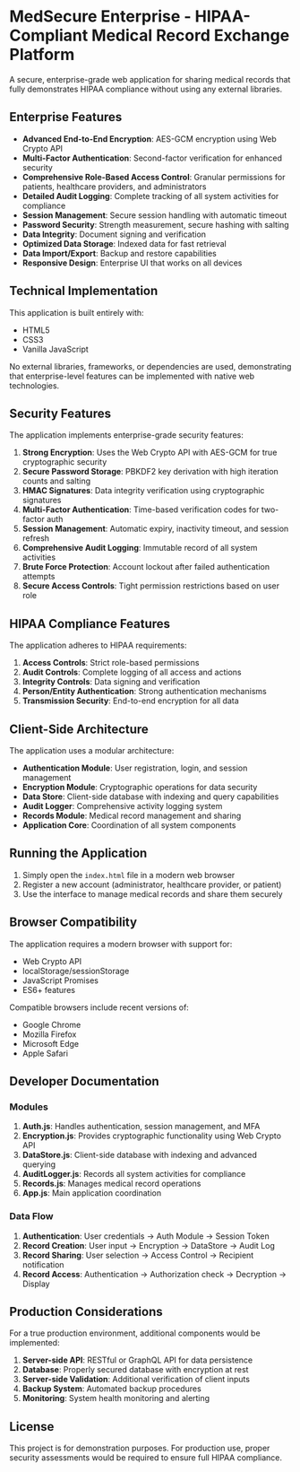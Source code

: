 # MedSecure Enterprise - HIPAA-Compliant Medical Record Exchange Platform

A secure, enterprise-grade web application for sharing medical records that fully demonstrates HIPAA compliance without using any external libraries.

## Enterprise Features

- **Advanced End-to-End Encryption**: AES-GCM encryption using Web Crypto API
- **Multi-Factor Authentication**: Second-factor verification for enhanced security
- **Comprehensive Role-Based Access Control**: Granular permissions for patients, healthcare providers, and administrators
- **Detailed Audit Logging**: Complete tracking of all system activities for compliance
- **Session Management**: Secure session handling with automatic timeout
- **Password Security**: Strength measurement, secure hashing with salting
- **Data Integrity**: Document signing and verification
- **Optimized Data Storage**: Indexed data for fast retrieval
- **Data Import/Export**: Backup and restore capabilities
- **Responsive Design**: Enterprise UI that works on all devices

## Technical Implementation

This application is built entirely with:
- HTML5
- CSS3
- Vanilla JavaScript

No external libraries, frameworks, or dependencies are used, demonstrating that enterprise-level features can be implemented with native web technologies.

## Security Features

The application implements enterprise-grade security features:

1. **Strong Encryption**: Uses the Web Crypto API with AES-GCM for true cryptographic security
2. **Secure Password Storage**: PBKDF2 key derivation with high iteration counts and salting
3. **HMAC Signatures**: Data integrity verification using cryptographic signatures
4. **Multi-Factor Authentication**: Time-based verification codes for two-factor auth
5. **Session Management**: Automatic expiry, inactivity timeout, and session refresh
6. **Comprehensive Audit Logging**: Immutable record of all system activities
7. **Brute Force Protection**: Account lockout after failed authentication attempts
8. **Secure Access Controls**: Tight permission restrictions based on user role

## HIPAA Compliance Features

The application adheres to HIPAA requirements:

1. **Access Controls**: Strict role-based permissions
2. **Audit Controls**: Complete logging of all access and actions
3. **Integrity Controls**: Data signing and verification
4. **Person/Entity Authentication**: Strong authentication mechanisms
5. **Transmission Security**: End-to-end encryption for all data

## Client-Side Architecture

The application uses a modular architecture:

- **Authentication Module**: User registration, login, and session management
- **Encryption Module**: Cryptographic operations for data security  
- **Data Store**: Client-side database with indexing and query capabilities
- **Audit Logger**: Comprehensive activity logging system
- **Records Module**: Medical record management and sharing
- **Application Core**: Coordination of all system components

## Running the Application

1. Simply open the `index.html` file in a modern web browser
2. Register a new account (administrator, healthcare provider, or patient)
3. Use the interface to manage medical records and share them securely

## Browser Compatibility

The application requires a modern browser with support for:
- Web Crypto API
- localStorage/sessionStorage
- JavaScript Promises
- ES6+ features

Compatible browsers include recent versions of:
- Google Chrome
- Mozilla Firefox
- Microsoft Edge
- Apple Safari

## Developer Documentation

### Modules

1. **Auth.js**: Handles authentication, session management, and MFA
2. **Encryption.js**: Provides cryptographic functionality using Web Crypto API
3. **DataStore.js**: Client-side database with indexing and advanced querying
4. **AuditLogger.js**: Records all system activities for compliance
5. **Records.js**: Manages medical record operations
6. **App.js**: Main application coordination

### Data Flow

1. **Authentication**: User credentials → Auth Module → Session Token
2. **Record Creation**: User input → Encryption → DataStore → Audit Log
3. **Record Sharing**: User selection → Access Control → Recipient notification
4. **Record Access**: Authentication → Authorization check → Decryption → Display

## Production Considerations

For a true production environment, additional components would be implemented:

1. **Server-side API**: RESTful or GraphQL API for data persistence
2. **Database**: Properly secured database with encryption at rest
3. **Server-side Validation**: Additional verification of client inputs
4. **Backup System**: Automated backup procedures
5. **Monitoring**: System health monitoring and alerting

## License

This project is for demonstration purposes. For production use, proper security assessments would be required to ensure full HIPAA compliance. 